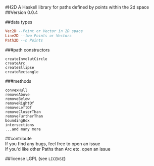 #H2D
A Haskell library for paths defined by points within the 2d space
##Version 0.0.4

##data types

```haskell
Vec2D --Point or Vector in 2D space
Line2D --two Points or Vectors
Path2D --n Points
```

###path constructors
```
createInvolutCircle
createArc
createEllipse
createRectangle
```

###methods
```
convexHull
removeAbove
removeBelow
removeRightOf
removeLeftOf
removeCloserThan
removeFurtherThan
boundingBox
intersections
...and many more
```

##contribute  
If you find any bugs, feel free to open an issue  
If you'd like other Paths than Arc etc. open an issue  

##license
LGPL (see `LICENSE`)
